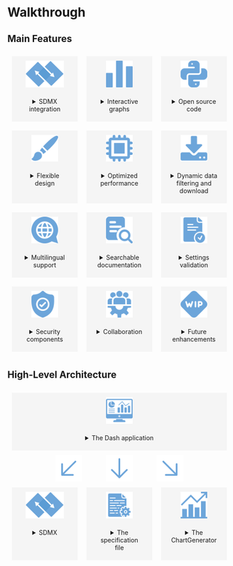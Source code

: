 # Walkthrough

## Main Features

<div style="display: flex;">
  <div style="flex: 1; text-align: center; margin: 10px; background-color: rgba(200, 200, 200, 0.15);">
  <img src="_static/sdmx.png" style="max-height: 60px; margin: 10px;"/>
  <details close style="margin: 10px;";><summary style="margin: 10px;text-align: center;">SDMX integration</summary>

  Version 2.1 supported

  Reading of settings file (`.yaml`) for data and metadata retrieval

  </details></div>
  
  <div style="flex: 1; text-align: center; margin: 10px; background-color: rgba(200, 200, 200, 0.15);">
  <img src="_static/bars.png" style="max-height: 60px; margin: 10px;"/>
  <details close style="margin: 10px;"><summary style="margin: 10px;text-align: center;">Interactive graphs</summary>
  
  Plotly for interactive visualization

  Multiple charts supported: KPIs, line, pie and bar charts

  </details></div>

  <div style="flex: 1; text-align: center; margin: 10px; background-color: rgba(200, 200, 200, 0.15);">
  <img src="_static/python.png" style="max-height: 60px; margin: 10px;"/>
  <details close style="margin: 10px;"><summary style="margin: 10px;text-align: center;">Open source code</summary>

  Apache 2.0 licence

  Open-source libraries

  </details></div>

</div>

<div style="display: flex">
  <div style="flex: 1; text-align: center; margin: 10px; background-color: rgba(200, 200, 200, 0.15);">
  <img src="_static/pen.png" style="max-height: 60px; margin: 10px;"/>
  <details close style="margin: 10px;"><summary style="margin: 10px;text-align: center;">Flexible design</summary>

  Position and size automatically adjusted

  Bootstrap components to modify themes, icons and incorporate HTML5 elements

  </details></div>
  
  <div style="flex: 1; text-align: center; margin: 10px; background-color: rgba(200, 200, 200, 0.15);">
  <img src="_static/cpu.png" style="max-height: 60px; margin: 10px;"/>
  <details close style="margin: 10px;"><summary style="margin: 10px;text-align: center;">Optimized performance</summary>

  Data and metadata asynchronous retrieval

  Caching methods for better user navigation

  </details></div>

  <div style="flex: 1; text-align: center; margin: 10px; background-color: rgba(200, 200, 200, 0.15);">
  <img src="_static/download.png" style="max-height: 60px; margin: 10px;"/>
  <details close style="margin: 10px;"><summary style="margin: 10px;text-align: center;">Dynamic data filtering and download</summary>

  Data accessible with table format supported by dynamic filters and download export (CSV)

  </details></div>

</div>

<div style="display: flex;">
  <div style="flex: 1; text-align: center; margin: 10px; background-color: rgba(200, 200, 200, 0.15);">
  <img src="_static/language.png" style="max-height: 60px; margin: 10px;"/>
  <details close style="margin: 10px;"><summary style="margin: 10px;text-align: center;">Multilingual support</summary>

  Multi-lingual metadata to access titles, labels and info buttons in the desired language, when supported by SDMX

  Automatic titles and subtitles in multiple languages, when specified by the user

  </details></div>
  
  <div style="flex: 1; text-align: center; margin: 10px; background-color: rgba(200, 200, 200, 0.15);">
  <img src="_static/search.png" style="max-height: 60px; margin: 10px;"/>
  <details close style="margin: 10px;"><summary style="margin: 10px;text-align: center;">Searchable documentation</summary>

  Sphinx documentation automatically updated to support the exploration of the material

  Documentation deployment via GitHub Actions

  </details></div>

  <div style="flex: 1; text-align: center; margin: 10px; background-color: rgba(200, 200, 200, 0.15);">
  <img src="_static/valid.png" style="max-height: 60px; margin: 10px;"/>
  <details close style="margin: 10px;"><summary style="margin: 10px;text-align: center;">Settings validation</summary>

  Text messages are displayed when exceptions are encountered, to guide with the right configuration of the settings

  Software engineering components (i.e. unit tests using pytest, coverage reporting, continuous integration using tox, automated license monitoring, code linting using pylint and flake8)

  </details></div>

</div>

<div style="display: flex">
  <div style="flex: 1; text-align: center; margin: 10px; background-color: rgba(200, 200, 200, 0.15);">
  <img src="_static/security.png" style="max-height: 60px; margin: 10px;"/>
  <details close style="margin: 10px;"><summary style="margin: 10px;text-align: center;">Security components</summary>

  Security testing using bandit

  Software composition analysis using GitHub Dependabot

  Secret scanning using Github Advanced Security

  </details></div>
  
  <div style="flex: 1; text-align: center; margin: 10px; background-color: rgba(200, 200, 200, 0.15);">
  <img src="_static/team.png" style="max-height: 60px; margin: 10px;"/>
  <details close style="margin: 10px;"><summary style="margin: 10px;text-align: center;">Collaboration</summary>

  User-independent access within the same company and across countries

  Worldwide contribution (feedback and pull requests via Github) are welcome

  </details></div>

  <div style="flex: 1; text-align: center; margin: 10px; background-color: rgba(200, 200, 200, 0.15);">
  <img src="_static/work-in-progress.png" style="max-height: 60px; margin: 10px;"/>
  <details close style="margin: 10px;"><summary style="margin: 10px;text-align: center;">Future enhancements</summary>

  Settings in a new tab or dropdown menu

  Interactivity (search, simulation)

  Add support for other chart types (mix, map, dual-axis, flows, network, outlier)

  </details></div>

</div>

## High-Level Architecture

<div style="display: flex;">
  <div style="flex: 1; text-align: center; margin: 10px; background-color: rgba(200, 200, 200, 0.15);">
  <img src="_static/dashboard.png" style="max-height: 60px; margin: 10px;"/>
  <details close style="margin: 10px; text-align: left";><summary style="margin: 10px;text-align: center;">The Dash application</summary>

  Source code contained in the file `app.py`

  Can run both on locally or shared across the domain

  Follows the guidelines provided in the [SDMX Hackathon Global Conference 2023 Terms of Reference](https://sdmx.org/wp-content/uploads/SDMX-Hackathon-2023-ToRrev.pdf) (e.g. a maximum of three charts per row is allowed)

  </details></div>
  
</div>

<div style="display: flex">

  <div style="flex: 1; text-align: right;">
  <img src="_static/left-arrow.png" style="max-height: 60px;"/>
  </div>
  
  <div style="flex: 1; text-align: center;">
  <img src="_static/down-arrow.png" style="max-height: 60px;"/>
  </div>

  <div style="flex: 1; text-align: left;">
  <img src="_static/right-arrow.png" style="max-height: 60px;"/>
  </div>

</div>

<div style="display: flex">
  <div style="flex: 1; text-align: center; margin: 10px; background-color: rgba(200, 200, 200, 0.15);">
  <img src="_static/sdmx.png" style="max-height: 60px; margin: 10px;"/>
  <details close style="margin: 10px; text-align: left";><summary style="margin: 10px;text-align: center;">SDMX</summary>

  Leveraging two classes, `SDMXData` and `SDMXMetadata`, built on top of [SDMXThon](https://github.com/Meaningful-Data/sdmxthon)

  When supported, metadata retrieval through DSD url (`datastructure`) to increase the speed performance
  
  Default retrieval through a metadata url (`dataflow`)

  </details></div>
  
  <div style="flex: 1; text-align: center; margin: 10px; background-color: rgba(200, 200, 200, 0.15);">
  <img src="_static/configuration.png" style="max-height: 60px; margin: 10px;"/>
  <details close style="margin: 10px; text-align: left";><summary style="margin: 10px;text-align: center;">The specification file</summary>

The SDMX Dashboard Generator requires a `.yaml` file with the settings for the dashboard. Please check <a href="/getting_started#how-to-with-examples">this example</a>

  </details></div>

  <div style="flex: 1; text-align: center; margin: 10px; background-color: rgba(200, 200, 200, 0.15);">
  <img src="_static/chart.png" style="max-height: 60px; margin: 10px;"/>
  <details close style="margin: 10px; text-align: left";><summary style="margin: 10px;text-align: center;">The ChartGenerator</summary>

  The ChartGenerator is a class contained in the file `src/draw.py`, allowing the user to select the `chartType` from the `.yaml` file:

  - `chartType:VALUE` returns a Key Performance Indicator (KPI), a value corresponding to an observation value at a given point in time displayed in the visual placeholder

  - `chartType:PIE` returns a pie chart composed by the values returned by the query(ies) specified in DATA which sum represents the full circle (360°). Each value defines a sector of x°, proportional to the fraction of the total it represents

  - `chartType:LINES` returns a lines chart including one or multiple series, either time series or cross-sectional

  - `chartType:BARS` returns a vertical bars chart including one or multiple series (clustered bars), either time series or cross-sectional

  Each function, with the exception of the one returning the KPI, makes use of `decorator` elements for enriching the chart with style elements.

  </details></div>

</div>
